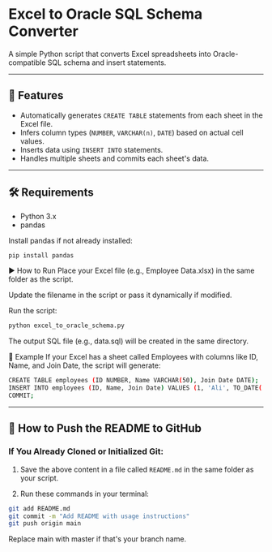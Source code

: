 # Excel to Oracle SQL Schema Converter

A simple Python script that converts Excel spreadsheets into Oracle-compatible SQL schema and insert statements.

---

## 📂 Features

- Automatically generates `CREATE TABLE` statements from each sheet in the Excel file.
- Infers column types (`NUMBER`, `VARCHAR(n)`, `DATE`) based on actual cell values.
- Inserts data using `INSERT INTO` statements.
- Handles multiple sheets and commits each sheet's data.

---

## 🛠️ Requirements

- Python 3.x
- pandas

Install pandas if not already installed:

```bash
pip install pandas
```

▶️ How to Run
Place your Excel file (e.g., Employee Data.xlsx) in the same folder as the script.

Update the filename in the script or pass it dynamically if modified.

Run the script:

```bash
python excel_to_oracle_schema.py
```

The output SQL file (e.g., data.sql) will be created in the same directory.

📄 Example
If your Excel has a sheet called Employees with columns like ID, Name, and Join Date, the script will generate:

```bash
CREATE TABLE employees (ID NUMBER, Name VARCHAR(50), Join Date DATE);
INSERT INTO employees (ID, Name, Join Date) VALUES (1, 'Ali', TO_DATE('15-02-2023', 'DD-MM-YYYY'));
COMMIT;
```

---

## 🔼 How to Push the README to GitHub

### If You Already Cloned or Initialized Git:

1. Save the above content in a file called `README.md` in the same folder as your script.

2. Run these commands in your terminal:

```bash
git add README.md
git commit -m "Add README with usage instructions"
git push origin main
```
Replace main with master if that's your branch name.